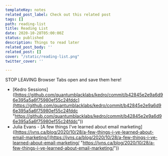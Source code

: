 ```yaml
---
templateKey: notes
related_post_label: Check out this related post
tags: []
path: reading-list
title: Reading List
date: 2020-10-28T05:00:00Z
status: published
description: Things to read later
related_post_body: ''
related_post: []
cover: "/static/reading-list.png"
twitter_cover: ''

---
```

STOP LEAVING Browser Tabs open and save them here!

* \[Kedro Sessions\]([https://github.com/quantumblacklabs/kedro/commit/b42845e2e9a6d96e395a5a6f75980ef55c24fddc](https://github.com/quantumblacklabs/kedro/commit/b42845e2e9a6d96e395a5a6f75980ef55c24fddc "https://github.com/quantumblacklabs/kedro/commit/b42845e2e9a6d96e395a5a6f75980ef55c24fddc"))
* Julia Evans - \[A few things I've learned about email marketing\]([https://jvns.ca/blog/2020/10/28/a-few-things-i-ve-learned-about-email-marketing/](https://jvns.ca/blog/2020/10/28/a-few-things-i-ve-learned-about-email-marketing/ "https://jvns.ca/blog/2020/10/28/a-few-things-i-ve-learned-about-email-marketing/"))